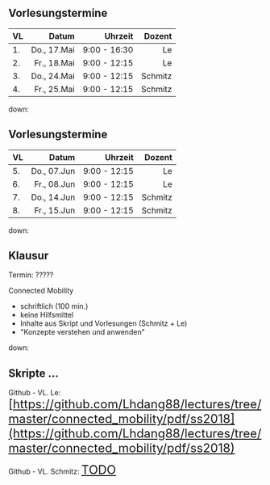 ## Vorlesungstermine

|VL|Datum|Uhrzeit| Dozent |
|:----|----:|----:|----:|
|1.|Do., 17.Mai|9:00 - 16:30| Le |
|2.|Fr., 18.Mai|9:00 - 12:15| Le |
|3.|Do., 24.Mai|9:00 - 12:15| Schmitz |
|4.|Fr., 25.Mai|9:00 - 12:15| Schmitz |

down:

## Vorlesungstermine

|VL|Datum|Uhrzeit| Dozent |
|:----|----:|----:|----:|
|5.|Do., 07.Jun|9:00 - 12:15| Le |
|6.|Fr., 08.Jun|9:00 - 12:15| Le |
|7.|Do., 14.Jun|9:00 - 12:15| Schmitz |
|8.|Fr., 15.Jun|9:00 - 12:15| Schmitz |

down:

## Klausur

Termin: ?????

Connected Mobility

* schriftlich (100 min.)
* keine Hilfsmittel
* Inhalte aus Skript und Vorlesungen (Schmitz + Le)
* "Konzepte verstehen und anwenden"

down:

## Skripte ...

Github - VL. Le:
<font size="5">
[https://github.com/Lhdang88/lectures/tree/master/connected_mobility/pdf/ss2018](https://github.com/Lhdang88/lectures/tree/master/connected_mobility/pdf/ss2018)</font>

Github - VL. Schmitz:
<font size="5">
[TODO](https://github.com/todo)</font>
